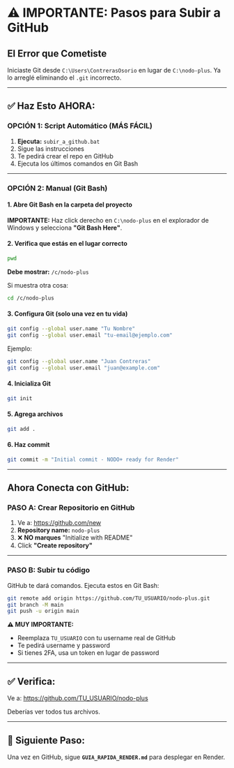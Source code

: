 # ⚠️ IMPORTANTE: Pasos para Subir a GitHub

## El Error que Cometiste

Iniciaste Git desde `C:\Users\ContrerasOsorio` en lugar de `C:\nodo-plus`. Ya lo arreglé eliminando el `.git` incorrecto.

---

## ✅ Haz Esto AHORA:

### OPCIÓN 1: Script Automático (MÁS FÁCIL)

1. **Ejecuta:** `subir_a_github.bat`
2. Sigue las instrucciones
3. Te pedirá crear el repo en GitHub
4. Ejecuta los últimos comandos en Git Bash

---

### OPCIÓN 2: Manual (Git Bash)

#### 1. Abre Git Bash en la carpeta del proyecto

**IMPORTANTE:** Haz click derecho en `C:\nodo-plus` en el explorador de Windows y selecciona **"Git Bash Here"**.

#### 2. Verifica que estás en el lugar correcto

```bash
pwd
```

**Debe mostrar:** `/c/nodo-plus`

Si muestra otra cosa:
```bash
cd /c/nodo-plus
```

#### 3. Configura Git (solo una vez en tu vida)

```bash
git config --global user.name "Tu Nombre"
git config --global user.email "tu-email@ejemplo.com"
```

Ejemplo:
```bash
git config --global user.name "Juan Contreras"
git config --global user.email "juan@example.com"
```

#### 4. Inicializa Git

```bash
git init
```

#### 5. Agrega archivos

```bash
git add .
```

#### 6. Haz commit

```bash
git commit -m "Initial commit - NODO+ ready for Render"
```

---

## Ahora Conecta con GitHub:

### PASO A: Crear Repositorio en GitHub

1. Ve a: https://github.com/new
2. **Repository name:** `nodo-plus`
3. ❌ **NO marques** "Initialize with README"
4. Click **"Create repository"**

---

### PASO B: Subir tu código

GitHub te dará comandos. Ejecuta estos en Git Bash:

```bash
git remote add origin https://github.com/TU_USUARIO/nodo-plus.git
git branch -M main
git push -u origin main
```

**⚠️ MUY IMPORTANTE:**
- Reemplaza `TU_USUARIO` con tu username real de GitHub
- Te pedirá username y password
- Si tienes 2FA, usa un token en lugar de password

---

## ✅ Verifica:

Ve a: https://github.com/TU_USUARIO/nodo-plus

Deberías ver todos tus archivos.

---

## 🎯 Siguiente Paso:

Una vez en GitHub, sigue **`GUIA_RAPIDA_RENDER.md`** para desplegar en Render.


